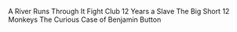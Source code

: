 A River Runs Through It
Fight Club
12 Years a Slave 
The Big Short 
12 Monkeys
The Curious Case of Benjamin Button

